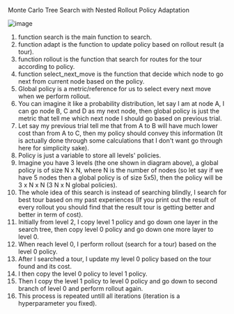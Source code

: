 Monte Carlo Tree Search with Nested Rollout Policy Adaptation

![image](https://user-images.githubusercontent.com/80279898/117935314-2bd64280-b336-11eb-8325-56b61f407930.png)

1. function search is the main function to search.
2. function adapt is the function to update policy based on rollout result (a tour).
3. function rollout is the function that search for routes for the tour according to policy.
4. function select_next_move is the function that decide which node to go next from current node based on the policy.
5. Global policy is a metric/reference for us to select every next move when we perform rollout. 
6. You can imagine it like a probability distribution, let say I am at node A, I can go node B, C and D as my next node, then global policy is just the metric that tell me which next node I should go based on previous trial.
7. Let say my previous trial tell me that from A to B will have much lower cost than from A to C, then my policy should convey this information (It is actually done through some calculations that I don't want go through here for simplicity sake).
8. Policy is just a variable to store all levels' policies.
9. Imagine you have 3 levels (the one shown in diagram above), a global policy is of size N x N, where N is the number of nodes (so let say if we have 5 nodes then a global policy is of size 5x5), then the policy will be 3 x N x N (3 N x N global policies).
10. The whole idea of this search is instead of searching blindly, I search for best tour based on my past experiences (If you print out the result of every rollout you should find that the result tour is getting better and better in term of cost).
11. Initially from level 2, I copy level 1 policy and go down one layer in the search tree, then copy level 0 policy and go down one more layer to level 0.
12. When reach level 0, I perform rollout (search for a tour) based on the level 0 policy.
13. After I searched a tour, I update my level 0 policy based on the tour found and its cost.
14. I then copy the level 0 policy to level 1 policy.
15. Then I copy the level 1 policy to level 0 policy and go down to second branch of level 0 and perform rollout again.
16. This process is repeated untill all iterations (iteration is a hyperparameter you fixed).
